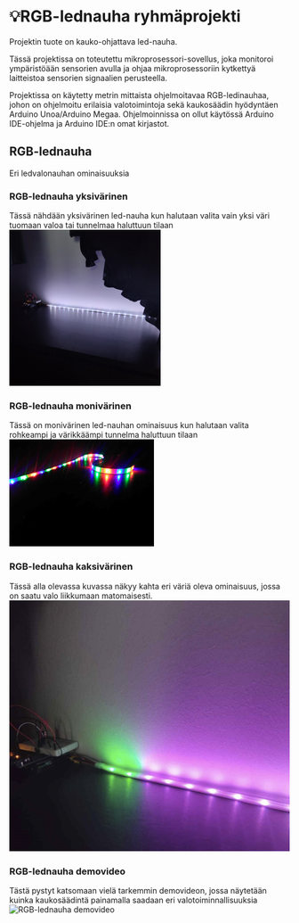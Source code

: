 # 💡RGB-lednauha ryhmäprojekti

Projektin tuote on kauko-ohjattava led-nauha.

Tässä projektissa on toteutettu mikroprosessori-sovellus, joka monitoroi ympäristöään sensorien avulla ja ohjaa mikroprosessoriin kytkettyä laitteistoa sensorien signaalien perusteella.

Projektissa on käytetty metrin mittaista ohjelmoitavaa RGB-ledinauhaa, johon on ohjelmoitu erilaisia valotoimintoja sekä kaukosäädin hyödyntäen Arduino Unoa/Arduino Megaa. Ohjelmoinnissa on ollut käytössä Arduino IDE-ohjelma ja Arduino IDE:n omat kirjastot. 




## RGB-lednauha
Eri ledvalonauhan ominaisuuksia

### RGB-lednauha yksivärinen
Tässä nähdään yksivärinen led-nauha kun halutaan valita vain yksi väri tuomaan valoa tai tunnelmaa haluttuun tilaan
![RGB-lednauha yksivärinen](https://github.com/TaruPe/Led-valonauha/blob/main/Img/RGBvalk.png)

### RGB-lednauha monivärinen
Tässä on monivärinen led-nauhan ominaisuus kun halutaan valita rohkeampi ja värikkäämpi tunnelma haluttuun tilaan
![RGB-lednauha monivärinen](https://github.com/TaruPe/Led-valonauha/blob/main/Img/RGBmoni.png)

### RGB-lednauha kaksivärinen
Tässä alla olevassa kuvassa näkyy kahta eri väriä oleva ominaisuus, jossa on saatu valo liikkumaan matomaisesti.
![RGB-lednauha kaksivärinen](https://github.com/TaruPe/Led-valonauha/blob/main/Img/RGBled.png)

### RGB-lednauha demovideo
Tästä pystyt katsomaan vielä tarkemmin demovideon, jossa näytetään kuinka kaukosäädintä painamalla saadaan eri valotoiminnallisuuksia
![RGB-lednauha demovideo](https://youtube.com/shorts/EofRBfIiMEs?feature=share)



